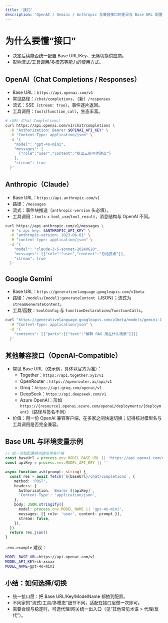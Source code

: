 ```yaml
---
title: '接口'
description: 'OpenAI / Gemini / Anthropic 与兼容接口的差异与 Base URL 配置'
---
```


# 为什么要懂“接口”

- 决定后续能否统一配置 Base URL/Key、无痛切换供应商。
- 影响流式/工具调用/多模态等能力的使用方式。

## OpenAI（Chat Completions / Responses）

- Base URL：`https://api.openai.com/v1`
- 常见路径：`/chat/completions`、（新）`/responses`
- 流式：SSE（`stream: true`），事件逐片返回。
- 工具调用：`tools`/`function_call`，生态丰富。

```bash
# cURL（Chat Completions）
curl https://api.openai.com/v1/chat/completions \
  -H "Authorization: Bearer $OPENAI_API_KEY" \
  -H "Content-Type: application/json" \
  -d '{
    "model": "gpt-4o-mini",
    "messages": [
      {"role":"user","content":"给出三条写作建议"}
    ],
    "stream": true
  }'
```

## Anthropic（Claude）

- Base URL：`https://api.anthropic.com/v1`
- 路径：`/messages`
- 流式：事件块推送（`anthropic-version` 头必填）。
- 工具调用：`tools` + `tool_use`/`tool_result`，消息结构与 OpenAI 不同。

```bash
curl https://api.anthropic.com/v1/messages \
  -H "x-api-key: $ANTHROPIC_API_KEY" \
  -H "anthropic-version: 2023-06-01" \
  -H "content-type: application/json" \
  -d '{
    "model": "claude-3-5-sonnet-20240620",
    "messages": [{"role":"user","content":"总结要点"}],
    "stream": true
  }'
```

## Google Gemini

- Base URL：`https://generativelanguage.googleapis.com/v1beta`
- 路径：`/models/{model}:generateContent`（JSON）；流式为 `streamGenerateContent`。
- 工具/函数：`toolConfig` 与 `functionDeclarations`/`functionCalls`。

```bash
curl "https://generativelanguage.googleapis.com/v1beta/models/gemini-1.5-pro:generateContent?key=$GEMINI_API_KEY" \
  -H "Content-Type: application/json" \
  -d '{
    "contents": [{"parts":[{"text":"解释 RAG 用在什么场景"}]}]
  }'
```

## 其他兼容接口（OpenAI-Compatible）

- 常见 Base URL（仅示例，具体以官方为准）：
  - Together：`https://api.together.xyz/v1`
  - OpenRouter：`https://openrouter.ai/api/v1`
  - Groq：`https://api.groq.com/openai/v1`
  - DeepSeek：`https://api.deepseek.com/v1`
  - Azure OpenAI：形如 `https://{resource}.openai.azure.com/openai/deployments/{deployment}`（路径与签名不同）
- 价值：用一份 OpenAI 兼容客户端，在多家之间快速切换；记得核对模型名与工具调用是否完全兼容。

## Base URL 与环境变量示例

```ts
// 统一读取配置并创建简单客户端
const baseUrl = process.env.MODEL_BASE_URL || 'https://api.openai.com/v1'
const apiKey = process.env.MODEL_API_KEY || ''

async function ask(prompt: string) {
  const res = await fetch(`${baseUrl}/chat/completions`, {
    method: 'POST',
    headers: {
      Authorization: `Bearer ${apiKey}`,
      'Content-Type': 'application/json',
    },
    body: JSON.stringify({
      model: process.env.MODEL_NAME || 'gpt-4o-mini',
      messages: [{ role: 'user', content: prompt }],
      stream: false,
    }),
  })
  return res.json()
}
```

`.env.example` 建议：

```bash
MODEL_BASE_URL=https://api.openai.com/v1
MODEL_API_KEY=sk-xxxxx
MODEL_NAME=gpt-4o-mini
```

## 小结：如何选择/切换

- 统一接口层：把 Base URL/Key/ModelName 都抽到配置。
- 不同家的“流式/工具/多模态”细节不同，适配在接口层做一次即可。
- 需要合规与稳定时，可选代理/网关统一出入口（见“其他常见术语 > 代理/反代”）。
